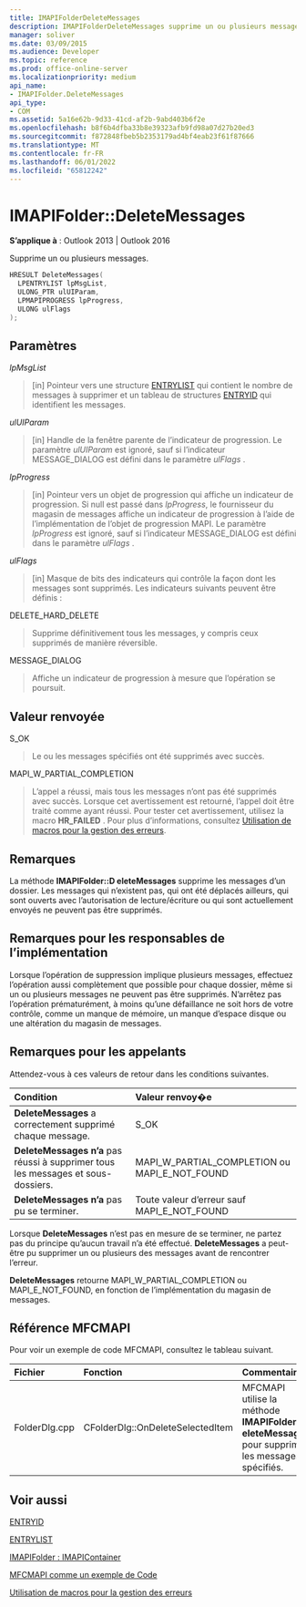 ```yaml
---
title: IMAPIFolderDeleteMessages
description: IMAPIFolderDeleteMessages supprime un ou plusieurs messages. Cet article décrit sa syntaxe, ses paramètres, sa valeur de retour et ses remarques.
manager: soliver
ms.date: 03/09/2015
ms.audience: Developer
ms.topic: reference
ms.prod: office-online-server
ms.localizationpriority: medium
api_name:
- IMAPIFolder.DeleteMessages
api_type:
- COM
ms.assetid: 5a16e62b-9d33-41cd-af2b-9abd403b6f2e
ms.openlocfilehash: b8f6b4dfba33b8e39323afb9fd98a07d27b20ed3
ms.sourcegitcommit: f872848fbeb5b2353179ad4bf4eab23f61f87666
ms.translationtype: MT
ms.contentlocale: fr-FR
ms.lasthandoff: 06/01/2022
ms.locfileid: "65812242"
---
```

# <a name="imapifolderdeletemessages"></a>IMAPIFolder::DeleteMessages

  
  
**S’applique à** : Outlook 2013 | Outlook 2016 
  
Supprime un ou plusieurs messages.
  
```cpp
HRESULT DeleteMessages(
  LPENTRYLIST lpMsgList,
  ULONG_PTR ulUIParam,
  LPMAPIPROGRESS lpProgress,
  ULONG ulFlags
);
```

## <a name="parameters"></a>Paramètres

 _lpMsgList_
  
> [in] Pointeur vers une structure [ENTRYLIST](entrylist.md) qui contient le nombre de messages à supprimer et un tableau de structures [ENTRYID](entryid.md) qui identifient les messages. 
    
 _ulUIParam_
  
> [in] Handle de la fenêtre parente de l’indicateur de progression. Le paramètre  _ulUIParam_ est ignoré, sauf si l’indicateur MESSAGE_DIALOG est défini dans le paramètre _ulFlags_ . 
    
 _lpProgress_
  
> [in] Pointeur vers un objet de progression qui affiche un indicateur de progression. Si null est passé dans  _lpProgress_, le fournisseur du magasin de messages affiche un indicateur de progression à l’aide de l’implémentation de l’objet de progression MAPI. Le paramètre  _lpProgress_ est ignoré, sauf si l’indicateur MESSAGE_DIALOG est défini dans le paramètre _ulFlags_ . 
    
 _ulFlags_
  
> [in] Masque de bits des indicateurs qui contrôle la façon dont les messages sont supprimés. Les indicateurs suivants peuvent être définis :
    
DELETE_HARD_DELETE
  
> Supprime définitivement tous les messages, y compris ceux supprimés de manière réversible.
    
MESSAGE_DIALOG 
  
> Affiche un indicateur de progression à mesure que l’opération se poursuit.
    
## <a name="return-value"></a>Valeur renvoyée

S_OK 
  
> Le ou les messages spécifiés ont été supprimés avec succès.
    
MAPI_W_PARTIAL_COMPLETION 
  
> L’appel a réussi, mais tous les messages n’ont pas été supprimés avec succès. Lorsque cet avertissement est retourné, l’appel doit être traité comme ayant réussi. Pour tester cet avertissement, utilisez la macro **HR_FAILED** . Pour plus d’informations, consultez [Utilisation de macros pour la gestion des erreurs](using-macros-for-error-handling.md).
    
## <a name="remarks"></a>Remarques

La méthode **IMAPIFolder::D eleteMessages** supprime les messages d’un dossier. Les messages qui n’existent pas, qui ont été déplacés ailleurs, qui sont ouverts avec l’autorisation de lecture/écriture ou qui sont actuellement envoyés ne peuvent pas être supprimés. 
  
## <a name="notes-to-implementers"></a>Remarques pour les responsables de l’implémentation

Lorsque l’opération de suppression implique plusieurs messages, effectuez l’opération aussi complètement que possible pour chaque dossier, même si un ou plusieurs messages ne peuvent pas être supprimés. N’arrêtez pas l’opération prématurément, à moins qu’une défaillance ne soit hors de votre contrôle, comme un manque de mémoire, un manque d’espace disque ou une altération du magasin de messages.
  
## <a name="notes-to-callers"></a>Remarques pour les appelants

Attendez-vous à ces valeurs de retour dans les conditions suivantes.
  
|**Condition**|**Valeur renvoy�e**|
|:-----|:-----|
|**DeleteMessages** a correctement supprimé chaque message. |S_OK  <br/> |
|**DeleteMessages n’a** pas réussi à supprimer tous les messages et sous-dossiers. |MAPI_W_PARTIAL_COMPLETION ou MAPI_E_NOT_FOUND  <br/> |
|**DeleteMessages n’a** pas pu se terminer. |Toute valeur d’erreur sauf MAPI_E_NOT_FOUND  <br/> |
   
Lorsque **DeleteMessages** n’est pas en mesure de se terminer, ne partez pas du principe qu’aucun travail n’a été effectué. **DeleteMessages** a peut-être pu supprimer un ou plusieurs des messages avant de rencontrer l’erreur. 
  
 **DeleteMessages** retourne MAPI_W_PARTIAL_COMPLETION ou MAPI_E_NOT_FOUND, en fonction de l’implémentation du magasin de messages. 
  
## <a name="mfcmapi-reference"></a>Référence MFCMAPI

Pour voir un exemple de code MFCMAPI, consultez le tableau suivant.
  
|**Fichier**|**Fonction**|**Commentaire**|
|:-----|:-----|:-----|
|FolderDlg.cpp  <br/> |CFolderDlg::OnDeleteSelectedItem  <br/> |MFCMAPI utilise la méthode **IMAPIFolder::D eleteMessages** pour supprimer les messages spécifiés. |
   
## <a name="see-also"></a>Voir aussi



[ENTRYID](entryid.md)
  
[ENTRYLIST](entrylist.md)
  
[IMAPIFolder : IMAPIContainer](imapifolderimapicontainer.md)


[MFCMAPI comme un exemple de Code](mfcmapi-as-a-code-sample.md)
  
[Utilisation de macros pour la gestion des erreurs](using-macros-for-error-handling.md)

